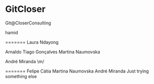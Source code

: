 ﻿# GitCloser
Git@CloserConsulting


hamid


=======
Laura Ndayong

Arnaldo
Tiago Gonçalves
Martina Naumovska 



André Miranda \m/

=======
Felipe
Cátia
Martina Naumovska 
André Miranda
Just trying something else

